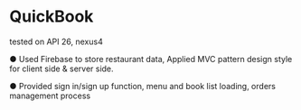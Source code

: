 # QuickBook
tested on API 26, nexus4

 ● Used Firebase to store restaurant data, Applied MVC pattern design style for client
side & server side.

 ● Provided sign in/sign up function, menu and book list loading, orders management
process
